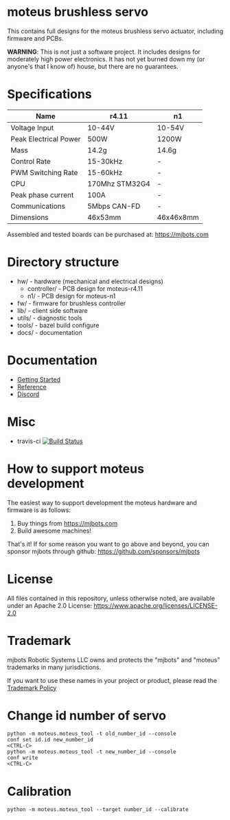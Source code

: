 # moteus brushless servo #

This contains full designs for the moteus brushless servo actuator,
including firmware and PCBs.

**WARNING**: This is not just a software project.  It includes designs
for moderately high power electronics.  It has not yet burned down my
(or anyone's that I know of) house, but there are no guarantees.


# Specifications #

| Name                  | r4.11          | n1        |
|-----------------------|----------------|-----------|
| Voltage Input         | 10-44V         | 10-54V    |
| Peak Electrical Power | 500W           | 1200W     |
| Mass                  | 14.2g          | 14.6g     |
| Control Rate          | 15-30kHz       | -         |
| PWM Switching Rate    | 15-60kHz       | -         |
| CPU                   | 170Mhz STM32G4 | -         |
| Peak phase current    | 100A           | -         |
| Communications        | 5Mbps CAN-FD   | -         |
| Dimensions            | 46x53mm        | 46x46x8mm |

Assembled and tested boards can be purchased at: https://mjbots.com


# Directory structure #

* hw/ - hardware (mechanical and electrical designs)
  * controller/ - PCB design for moteus-r4.11
  * n1/ - PCB design for moteus-n1
* fw/ - firmware for brushless controller
* lib/ - client side software
* utils/ - diagnostic tools
* tools/ - bazel build configure
* docs/ - documentation

# Documentation #

* [Getting Started](docs/getting_started.md)
* [Reference](docs/reference.md)
* [Discord](https://discord.gg/W4hUpBb)

# Misc #

 * travis-ci [![Build Status](https://travis-ci.org/mjbots/moteus.svg?branch=main)](https://travis-ci.org/mjbots/moteus)

# How to support moteus development #

The easiest way to support development the moteus hardware and firmware is as follows:

1) Buy things from https://mjbots.com
2) Build awesome machines!

That's it!  If for some reason you want to go above and beyond, you can sponsor mjbots through github: https://github.com/sponsors/mjbots

# License #

All files contained in this repository, unless otherwise noted, are
available under an Apache 2.0 License:
https://www.apache.org/licenses/LICENSE-2.0

# Trademark #

mjbots Robotic Systems LLC owns and protects the "mjbots" and "moteus" trademarks in many jurisdictions.

If you want to use these names in your project or product, please read the [Trademark Policy](https://mjbots.com/trademark-policy)

# Change id number of servo #

```commandline
python -m moteus.moteus_tool -t old_number_id --console
conf set id.id new_number_id
<CTRL-C>
python -m moteus.moteus_tool -t new_number_id --console
conf write
<CTRL-C>
```

# Calibration #

```commandline
python -m moteus.moteus_tool --target number_id --calibrate
```